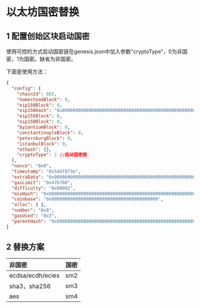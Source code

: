 # 以太坊国密替换

## 1 配置创始区块启动国密

使用可控的方式启动国密链在genesis.json中加入参数"cryptoType"，0为非国密，1为国密。缺省为非国密。

下面是使用方法：

```json
{
  "config": {
    "chainId": 665,
    "homesteadBlock": 0,
    "eip150Block": 0,
    "eip150Hash": "0x0000000000000000000000000000000000000000000000000000000000000000",
    "eip155Block": 0,
    "eip158Block": 0,
    "byzantiumBlock": 0,
    "constantinopleBlock": 0,
    "petersburgBlock": 0,
    "istanbulBlock": 0,
    "ethash": {},
    "cryptoType": 1 //启动国密链
  },
  "nonce": "0x0",
  "timestamp": "0x5ddf8f3e",
  "extraData": "0x0000000000000000000000000000000000000000000000000000000000000000",
  "gasLimit": "0x47b760",
  "difficulty": "0x00002",
  "mixHash": "0x0000000000000000000000000000000000000000000000000000000000000000",
  "coinbase": "0x0000000000000000000000000000000000000000",
  "alloc": { },
  "number": "0x0",
  "gasUsed": "0x3",
  "parentHash": "0x0000000000000000000000000000000000000000000000000000000000000000"
}
```

## 2 替换方案

| 非国密           | 国密 |
| :--------------- | ---- |
| ecdsa/ecdh/ecies | sm2  |
| sha3，sha256     | sm3  |
| aes              | sm4  |

